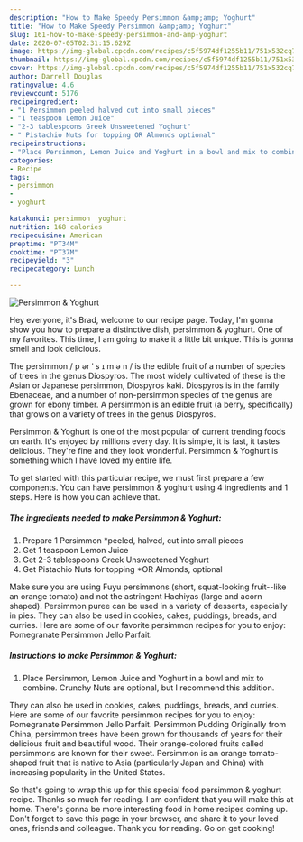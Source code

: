 ```yaml
---
description: "How to Make Speedy Persimmon &amp;amp; Yoghurt"
title: "How to Make Speedy Persimmon &amp;amp; Yoghurt"
slug: 161-how-to-make-speedy-persimmon-and-amp-yoghurt
date: 2020-07-05T02:31:15.629Z
image: https://img-global.cpcdn.com/recipes/c5f5974df1255b11/751x532cq70/persimmon-yoghurt-recipe-main-photo.jpg
thumbnail: https://img-global.cpcdn.com/recipes/c5f5974df1255b11/751x532cq70/persimmon-yoghurt-recipe-main-photo.jpg
cover: https://img-global.cpcdn.com/recipes/c5f5974df1255b11/751x532cq70/persimmon-yoghurt-recipe-main-photo.jpg
author: Darrell Douglas
ratingvalue: 4.6
reviewcount: 5176
recipeingredient:
- "1 Persimmon peeled halved cut into small pieces"
- "1 teaspoon Lemon Juice"
- "2-3 tablespoons Greek Unsweetened Yoghurt"
- " Pistachio Nuts for topping OR Almonds optional"
recipeinstructions:
- "Place Persimmon, Lemon Juice and Yoghurt in a bowl and mix to combine. Crunchy Nuts are optional, but I recommend this addition."
categories:
- Recipe
tags:
- persimmon
- 
- yoghurt

katakunci: persimmon  yoghurt 
nutrition: 168 calories
recipecuisine: American
preptime: "PT34M"
cooktime: "PT37M"
recipeyield: "3"
recipecategory: Lunch

---
```



![Persimmon &amp; Yoghurt](https://img-global.cpcdn.com/recipes/c5f5974df1255b11/751x532cq70/persimmon-yoghurt-recipe-main-photo.jpg)

Hey everyone, it's Brad, welcome to our recipe page. Today, I'm gonna show you how to prepare a distinctive dish, persimmon &amp; yoghurt. One of my favorites. This time, I am going to make it a little bit unique. This is gonna smell and look delicious.

The persimmon / p ər ˈ s ɪ m ə n / is the edible fruit of a number of species of trees in the genus Diospyros. The most widely cultivated of these is the Asian or Japanese persimmon, Diospyros kaki. Diospyros is in the family Ebenaceae, and a number of non-persimmon species of the genus are grown for ebony timber. A persimmon is an edible fruit (a berry, specifically) that grows on a variety of trees in the genus Diospyros.

Persimmon &amp; Yoghurt is one of the most popular of current trending foods on earth. It's enjoyed by millions every day. It is simple, it is fast, it tastes delicious. They're fine and they look wonderful. Persimmon &amp; Yoghurt is something which I have loved my entire life.


To get started with this particular recipe, we must first prepare a few components. You can have persimmon &amp; yoghurt using 4 ingredients and 1 steps. Here is how you can achieve that.

<!--inarticleads1-->

##### The ingredients needed to make Persimmon &amp; Yoghurt:

1. Prepare 1 Persimmon *peeled, halved, cut into small pieces
1. Get 1 teaspoon Lemon Juice
1. Get 2-3 tablespoons Greek Unsweetened Yoghurt
1. Get  Pistachio Nuts for topping *OR Almonds, optional


Make sure you are using Fuyu persimmons (short, squat-looking fruit--like an orange tomato) and not the astringent Hachiyas (large and acorn shaped). Persimmon puree can be used in a variety of desserts, especially in pies. They can also be used in cookies, cakes, puddings, breads, and curries. Here are some of our favorite persimmon recipes for you to enjoy: Pomegranate Persimmon Jello Parfait. 

<!--inarticleads2-->

##### Instructions to make Persimmon &amp; Yoghurt:

1. Place Persimmon, Lemon Juice and Yoghurt in a bowl and mix to combine. Crunchy Nuts are optional, but I recommend this addition.


They can also be used in cookies, cakes, puddings, breads, and curries. Here are some of our favorite persimmon recipes for you to enjoy: Pomegranate Persimmon Jello Parfait. Persimmon Pudding Originally from China, persimmon trees have been grown for thousands of years for their delicious fruit and beautiful wood. Their orange-colored fruits called persimmons are known for their sweet. Persimmon is an orange tomato-shaped fruit that is native to Asia (particularly Japan and China) with increasing popularity in the United States. 

So that's going to wrap this up for this special food persimmon &amp; yoghurt recipe. Thanks so much for reading. I am confident that you will make this at home. There's gonna be more interesting food in home recipes coming up. Don't forget to save this page in your browser, and share it to your loved ones, friends and colleague. Thank you for reading. Go on get cooking!
